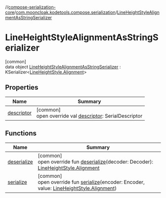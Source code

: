 //[compose-serialization-core](../../../index.md)/[com.mooncloak.kodetools.compose.serialization](../index.md)/[LineHeightStyleAlignmentAsStringSerializer](index.md)

# LineHeightStyleAlignmentAsStringSerializer

[common]\
data object [LineHeightStyleAlignmentAsStringSerializer](index.md) : KSerializer&lt;[LineHeightStyle.Alignment](https://developer.android.com/reference/kotlin/androidx/compose/ui/text/style/LineHeightStyle.Alignment.html)&gt;

## Properties

| Name | Summary |
|---|---|
| [descriptor](descriptor.md) | [common]<br>open override val [descriptor](descriptor.md): SerialDescriptor |

## Functions

| Name | Summary |
|---|---|
| [deserialize](deserialize.md) | [common]<br>open override fun [deserialize](deserialize.md)(decoder: Decoder): [LineHeightStyle.Alignment](https://developer.android.com/reference/kotlin/androidx/compose/ui/text/style/LineHeightStyle.Alignment.html) |
| [serialize](serialize.md) | [common]<br>open override fun [serialize](serialize.md)(encoder: Encoder, value: [LineHeightStyle.Alignment](https://developer.android.com/reference/kotlin/androidx/compose/ui/text/style/LineHeightStyle.Alignment.html)) |
